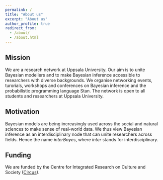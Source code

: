 ```yaml
---
permalink: /
title: "About us"
excerpt: "About us"
author_profile: true
redirect_from: 
  - /about/
  - /about.html
---
```


## Mission
We are a research network at Uppsala University. Our aim is to unite Bayesian modellers and to make Bayesian inference accessible to researchers with diverse backgrounds. 
We organise networking events, turorials, workshops and conferences on Bayesian inference and the probabilistic programming language Stan. The network is open to all students and researchers at Uppsala University.

## Motivation
Bayesian models are being increasingly used across the social and natural sciences to make
sense of real-world data. We thus view Bayesian inference as an interdisciplinary node that can unite researchers across fields. Hence the name _interBayes_, where _inter_ stands for interdisciplinary. 

## Funding
We are funded by the Centre for Integrated Research on Culture and Society (<a href="https://www.uu.se/centrum/circus">Circus</a>).  




